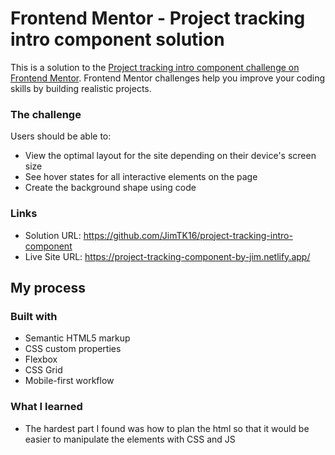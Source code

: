 # Frontend Mentor - Project tracking intro component solution

This is a solution to the [Project tracking intro component challenge on Frontend Mentor](https://www.frontendmentor.io/challenges/project-tracking-intro-component-5d289097500fcb331a67d80e). Frontend Mentor challenges help you improve your coding skills by building realistic projects.

### The challenge

Users should be able to:

- View the optimal layout for the site depending on their device's screen size
- See hover states for all interactive elements on the page
- Create the background shape using code

### Links

- Solution URL: https://github.com/JimTK16/project-tracking-intro-component
- Live Site URL: https://project-tracking-component-by-jim.netlify.app/

## My process

### Built with

- Semantic HTML5 markup
- CSS custom properties
- Flexbox
- CSS Grid
- Mobile-first workflow

### What I learned

- The hardest part I found was how to plan the html so that it would be easier to manipulate the elements with CSS and JS
